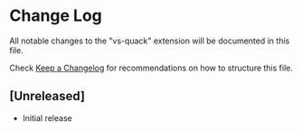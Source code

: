 # Change Log

All notable changes to the "vs-quack" extension will be documented in this file.

Check [Keep a Changelog](http://keepachangelog.com/) for recommendations on how to structure this file.

## [Unreleased]

- Initial release